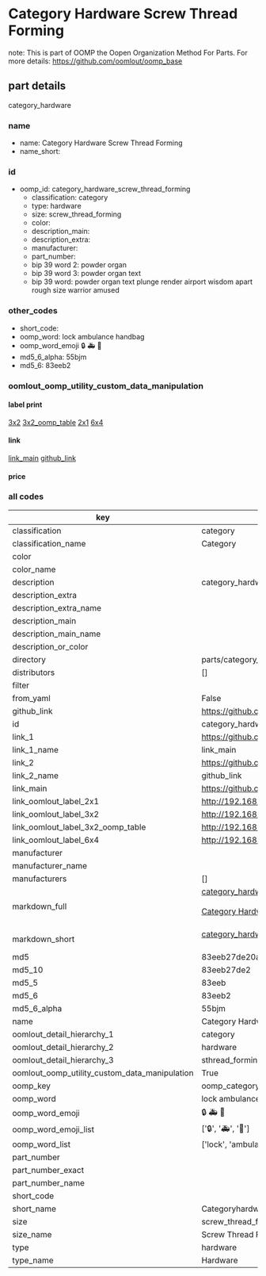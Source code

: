 # Category Hardware Screw Thread Forming  

note: This is part of OOMP the Oopen Organization Method For Parts. For more details: https://github.com/oomlout/oomp_base

##  part details



category_hardware

### name
* name: Category Hardware Screw Thread Forming
* name_short: 
### id
* oomp_id: category_hardware_screw_thread_forming
  * classification: category
  * type: hardware
  * size: screw_thread_forming
  * color: 
  * description_main: 
  * description_extra: 
  * manufacturer: 
  * part_number: 
  * bip 39 word 2: powder organ
  * bip 39 word 3: powder organ text
  * bip 39 word: powder organ text plunge render airport wisdom apart rough size warrior amused

### other_codes
* short_code: 
* oomp_word: lock ambulance handbag
* oomp_word_emoji :lock: :ambulance: :handbag:
* md5_6_alpha: 55bjm
* md5_6: 83eeb2






### oomlout_oomp_utility_custom_data_manipulation
#### label print
[3x2](http://192.168.1.245:1112/?label=oomp%2055bjm)
[3x2_oomp_table](http://192.168.1.107:1112/?label=oomp%2055bjm)
[2x1](http://192.168.1.242:1112/?label=oomp%2055bjm)
[6x4](http://192.168.1.55:1112/?label=oomp%2055bjm)    

#### link

[link_main](https://github.com/oomlout/oomlout_oomp_current_version_messy/tree/main/parts/category_hardware_screw_thread_forming) [github_link](https://github.com/oomlout/oomlout_oomp_part_src/tree/main/parts/category_hardware_screw_thread_forming)                             

#### price







### all codes 
| key | value |  
| --- | --- |  
| classification | category |  
| classification_name | Category |  
| color |  |  
| color_name |  |  
| description | category_hardware |  
| description_extra |  |  
| description_extra_name |  |  
| description_main |  |  
| description_main_name |  |  
| description_or_color |   |  
| directory | parts/category_hardware_screw_thread_forming |  
| distributors | [] |  
| filter |  |  
| from_yaml | False |  
| github_link | https://github.com/oomlout/oomlout_oomp_part_src/tree/main/parts/category_hardware_screw_thread_forming |  
| id | category_hardware_screw_thread_forming |  
| link_1 | https://github.com/oomlout/oomlout_oomp_current_version_messy/tree/main/parts/category_hardware_screw_thread_forming |  
| link_1_name | link_main |  
| link_2 | https://github.com/oomlout/oomlout_oomp_part_src/tree/main/parts/category_hardware_screw_thread_forming |  
| link_2_name | github_link |  
| link_main | https://github.com/oomlout/oomlout_oomp_current_version_messy/tree/main/parts/category_hardware_screw_thread_forming |  
| link_oomlout_label_2x1 | http://192.168.1.242:1112/?label=oomp%2055bjm |  
| link_oomlout_label_3x2 | http://192.168.1.245:1112/?label=oomp%2055bjm |  
| link_oomlout_label_3x2_oomp_table | http://192.168.1.107:1112/?label=oomp%2055bjm |  
| link_oomlout_label_6x4 | http://192.168.1.55:1112/?label=oomp%2055bjm |  
| manufacturer |  |  
| manufacturer_name |  |  
| manufacturers | [] |  
| markdown_full | [category_hardware_screw_thread_forming](https://github.com/oomlout/oomlout_oomp_current_version_messy/tree/main/parts/category_hardware_screw_thread_forming)<br>[](https://github.com/oomlout/oomlout_oomp_current_version_messy/tree/main/parts/category_hardware_screw_thread_forming)<br>[Category Hardware Screw Thread Forming](https://github.com/oomlout/oomlout_oomp_current_version_messy/tree/main/parts/category_hardware_screw_thread_forming)<br><br> |  
| markdown_short | [category_hardware_screw_thread_forming](https://github.com/oomlout/oomlout_oomp_current_version_messy/tree/main/parts/category_hardware_screw_thread_forming)<br><br> |  
| md5 | 83eeb27de20a5f88165b0a6fbf671d49 |  
| md5_10 | 83eeb27de2 |  
| md5_5 | 83eeb |  
| md5_6 | 83eeb2 |  
| md5_6_alpha | 55bjm |  
| name | Category Hardware Screw Thread Forming |  
| oomlout_detail_hierarchy_1 | category |  
| oomlout_detail_hierarchy_2 | hardware |  
| oomlout_detail_hierarchy_3 | sthread_forming |  
| oomlout_oomp_utility_custom_data_manipulation | True |  
| oomp_key | oomp_category_hardware_screw_thread_forming |  
| oomp_word | lock ambulance handbag |  
| oomp_word_emoji | :lock: :ambulance: :handbag: |  
| oomp_word_emoji_list | [':lock:', ':ambulance:', ':handbag:'] |  
| oomp_word_list | ['lock', 'ambulance', 'handbag'] |  
| part_number |  |  
| part_number_exact |  |  
| part_number_name |  |  
| short_code |  |  
| short_name | Categoryhardware |  
| size | screw_thread_forming |  
| size_name | Screw Thread Forming |  
| type | hardware |  
| type_name | Hardware |  
